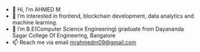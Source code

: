 - 👋 Hi, I’m AHMED M
- 👀 I’m interested in frontend, blockchain development, data analytics and machine learning.
- 🌱 I’m B.E(Computer Science Engineering) graduate from Dayananda Sagar College Of Engineering, Bangalore 
- 📫 Reach me via email mrahmedm09@gmail.com

<!---
AHMEDM0369/AHMEDM0369 is a ✨ special ✨ repository because its `README.md` (this file) appears on your GitHub profile.
You can click the Preview link to take a look at your changes.
--->
